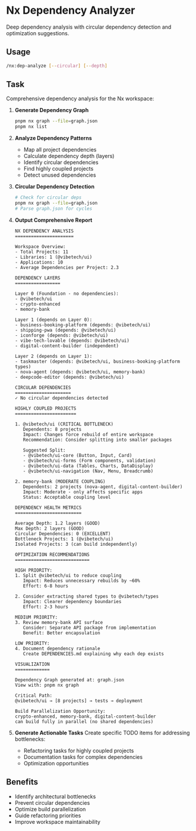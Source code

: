 # Nx Dependency Analyzer

Deep dependency analysis with circular dependency detection and optimization suggestions.

## Usage
```bash
/nx:dep-analyze [--circular] [--depth]
```

## Task
Comprehensive dependency analysis for the Nx workspace:

1. **Generate Dependency Graph**
   ```bash
   pnpm nx graph --file=graph.json
   pnpm nx list
   ```

2. **Analyze Dependency Patterns**
   - Map all project dependencies
   - Calculate dependency depth (layers)
   - Identify circular dependencies
   - Find highly coupled projects
   - Detect unused dependencies

3. **Circular Dependency Detection**
   ```bash
   # Check for circular deps
   pnpm nx graph --file=graph.json
   # Parse graph.json for cycles
   ```

4. **Output Comprehensive Report**
   ```
   NX DEPENDENCY ANALYSIS
   ======================
   
   Workspace Overview:
   - Total Projects: 11
   - Libraries: 1 (@vibetech/ui)
   - Applications: 10
   - Average Dependencies per Project: 2.3
   
   DEPENDENCY LAYERS
   =================
   
   Layer 0 (Foundation - no dependencies):
   - @vibetech/ui
   - crypto-enhanced
   - memory-bank
   
   Layer 1 (depends on Layer 0):
   - business-booking-platform (depends: @vibetech/ui)
   - shipping-pwa (depends: @vibetech/ui)
   - iconforge (depends: @vibetech/ui)
   - vibe-tech-lovable (depends: @vibetech/ui)
   - digital-content-builder (independent)
   
   Layer 2 (depends on Layer 1):
   - taskmaster (depends: @vibetech/ui, business-booking-platform types)
   - nova-agent (depends: @vibetech/ui, memory-bank)
   - deepcode-editor (depends: @vibetech/ui)
   
   CIRCULAR DEPENDENCIES
   =====================
   ✓ No circular dependencies detected
   
   HIGHLY COUPLED PROJECTS
   =======================
   
   1. @vibetech/ui (CRITICAL BOTTLENECK)
      Dependents: 8 projects
      Impact: Changes force rebuild of entire workspace
      Recommendation: Consider splitting into smaller packages
      
      Suggested Split:
      - @vibetech/ui-core (Button, Input, Card)
      - @vibetech/ui-forms (Form components, validation)
      - @vibetech/ui-data (Tables, Charts, DataDisplay)
      - @vibetech/ui-navigation (Nav, Menu, Breadcrumb)
   
   2. memory-bank (MODERATE COUPLING)
      Dependents: 2 projects (nova-agent, digital-content-builder)
      Impact: Moderate - only affects specific apps
      Status: Acceptable coupling level
   
   DEPENDENCY HEALTH METRICS
   =========================
   
   Average Depth: 1.2 layers (GOOD)
   Max Depth: 2 layers (GOOD)
   Circular Dependencies: 0 (EXCELLENT)
   Bottleneck Projects: 1 (@vibetech/ui)
   Isolated Projects: 3 (can build independently)
   
   OPTIMIZATION RECOMMENDATIONS
   ============================
   
   HIGH PRIORITY:
   1. Split @vibetech/ui to reduce coupling
      Impact: Reduces unnecessary rebuilds by ~60%
      Effort: 6-8 hours
      
   2. Consider extracting shared types to @vibetech/types
      Impact: Clearer dependency boundaries
      Effort: 2-3 hours
   
   MEDIUM PRIORITY:
   3. Review memory-bank API surface
      Consider: Separate API package from implementation
      Benefit: Better encapsulation
      
   LOW PRIORITY:
   4. Document dependency rationale
      Create DEPENDENCIES.md explaining why each dep exists
   
   VISUALIZATION
   =============
   
   Dependency Graph generated at: graph.json
   View with: pnpm nx graph
   
   Critical Path:
   @vibetech/ui → [8 projects] → tests → deployment
   
   Build Parallelization Opportunity:
   crypto-enhanced, memory-bank, digital-content-builder
   can build fully in parallel (no shared dependencies)
   ```

5. **Generate Actionable Tasks**
   Create specific TODO items for addressing bottlenecks:
   - Refactoring tasks for highly coupled projects
   - Documentation tasks for complex dependencies
   - Optimization opportunities

## Benefits
- Identify architectural bottlenecks
- Prevent circular dependencies
- Optimize build parallelization
- Guide refactoring priorities
- Improve workspace maintainability
